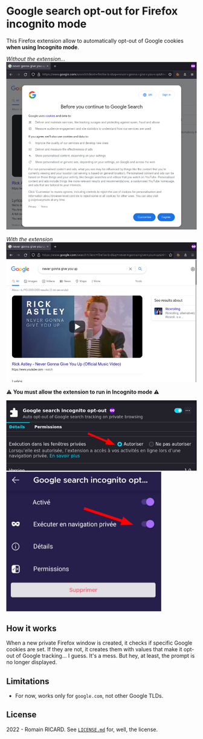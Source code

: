 # Google search opt-out for Firefox incognito mode

This Firefox extension allow to automatically opt-out of Google cookies **when using Incognito mode**.

_Without the extension..._
![Without the extension](.github/before.png)

_With the extension_
![With the extension](.github/after.png)

⚠️ **You must allow the extension to run in Incognito mode** ⚠️

![For desktop](.github/accept.png)
![For Android](.github/android.png)

## How it works

When a new private Firefox window is created, it checks if specific Google cookies are set. If they are not, it creates them with values that make it opt-out of Google tracking... I guess. It's a mess. But hey, at least, the prompt is no longer displayed.

## Limitations

- For now, works only for `google.com`, not other Google TLDs.

## License

2022 - Romain RICARD. See [`LICENSE.md`](LICENSE.md) for, well, the license.

